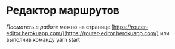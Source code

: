# Редактор маршрутов

_Посмотеть в работе_ можно на странице [https://router-editor.herokuapp.com/](https://router-editor.herokuapp.com/)
или выполнив команду yarn start
